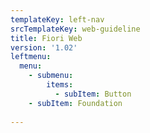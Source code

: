 ```yaml
---
templateKey: left-nav
srcTemplateKey: web-guideline
title: Fiori Web
version: '1.02'
leftmenu:
  menu:
    - submenu:
        items:
          - subItem: Button
    - subItem: Foundation
          
---
```


